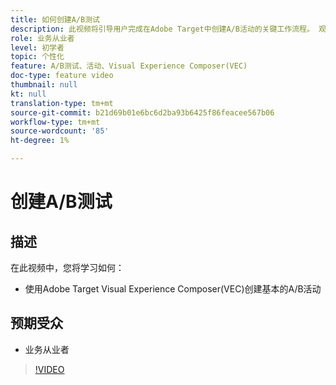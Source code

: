 ```yaml
---
title: 如何创建A/B测试
description: 此视频将引导用户完成在Adobe Target中创建A/B活动的关键工作流程。 观看此视频，了解如何使用可视体验书写器(VEC)创建基本A/B活动。
role: 业务从业者
level: 初学者
topic: 个性化
feature: A/B测试、活动、Visual Experience Composer(VEC)
doc-type: feature video
thumbnail: null
kt: null
translation-type: tm+mt
source-git-commit: b21d69b01e6bc6d2ba93b6425f86feacee567b06
workflow-type: tm+mt
source-wordcount: '85'
ht-degree: 1%

---
```



# 创建A/B测试

## 描述

在此视频中，您将学习如何：

* 使用Adobe Target Visual Experience Composer(VEC)创建基本的A/B活动

## 预期受众

* 业务从业者

>[!VIDEO](https://video.tv.adobe.com/v/17391/?quality=12)
